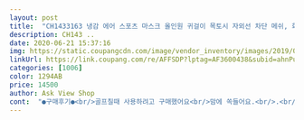 ```yaml
---
layout: post 
title:  "CH1433163 냉감 에어 스포츠 마스크 올인원 귀걸이 목토시 자외선 차단 메쉬, 화이트" 
description: CH143 ..
date: 2020-06-21 15:37:16 
img: https://static.coupangcdn.com/image/vendor_inventory/images/2019/03/18/16/5/b8fb8889-7ec1-45a0-9d69-35ed6fbbb3bc.jpg 
linkUrl: https://link.coupang.com/re/AFFSDP?lptag=AF3600438&subid=ahnPublicAsk&pageKey=233023641&itemId=740149996&vendorItemId=70492836485&traceid=V0-113-77dde619bbd817b2 
categories: [1006] 
color: 1294AB 
price: 14500 
author: Ask View Shop 
cont:  "●구매후기●<br/>골프칠때 사용하려고 구매했어요<br/>맘에 쏙들어요.<br/>.<br/><br/>생각보다 더 시원한듯.<br/>.<br/>테니스치는데 아주 요긴하게 잘 사용하고 있어요.<br/>.<br/><br/>세탁후 빨리 건조가되네요.<br/><br/>착용감은 좋은것같네요<br/>필드에서 사용할 생각으로 구매했는데, 사진보다는 조금 두꺼웠으나, 운동함에 있어 호흡도 전혀 불편하지 않았고, 무엇보다 자외선 차단이 확실함.<br/> 라운딩 후에도 전혀 햇빛에 탄 흔적이 없음.<br/><br/>" 
---
```

